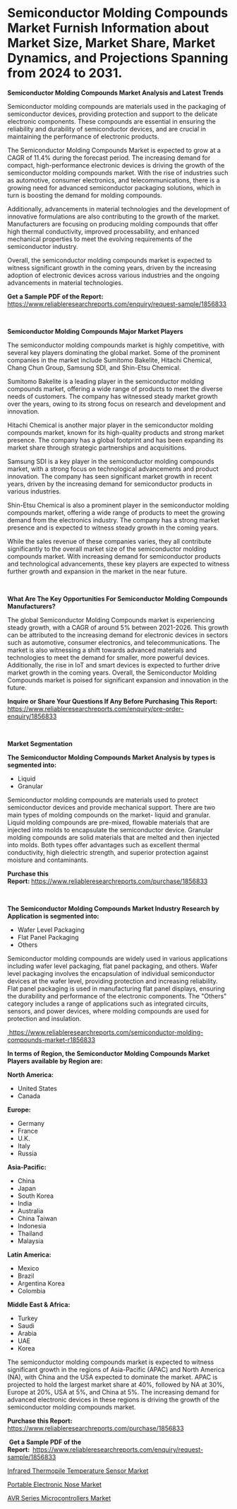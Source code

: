 <p><h1>Semiconductor Molding Compounds Market Furnish Information about Market Size, Market Share, Market Dynamics, and Projections Spanning from 2024 to 2031.</h1></p><p><strong>Semiconductor Molding Compounds Market Analysis and Latest Trends</strong></p>
<p><p>Semiconductor molding compounds are materials used in the packaging of semiconductor devices, providing protection and support to the delicate electronic components. These compounds are essential in ensuring the reliability and durability of semiconductor devices, and are crucial in maintaining the performance of electronic products.</p><p>The Semiconductor Molding Compounds Market is expected to grow at a CAGR of 11.4% during the forecast period. The increasing demand for compact, high-performance electronic devices is driving the growth of the semiconductor molding compounds market. With the rise of industries such as automotive, consumer electronics, and telecommunications, there is a growing need for advanced semiconductor packaging solutions, which in turn is boosting the demand for molding compounds.</p><p>Additionally, advancements in material technologies and the development of innovative formulations are also contributing to the growth of the market. Manufacturers are focusing on producing molding compounds that offer high thermal conductivity, improved processability, and enhanced mechanical properties to meet the evolving requirements of the semiconductor industry.</p><p>Overall, the semiconductor molding compounds market is expected to witness significant growth in the coming years, driven by the increasing adoption of electronic devices across various industries and the ongoing advancements in material technologies.</p></p>
<p><strong>Get a Sample PDF of the Report:&nbsp;</strong> <a href="https://www.reliableresearchreports.com/enquiry/request-sample/1856833">https://www.reliableresearchreports.com/enquiry/request-sample/1856833</a></p>
<p>&nbsp;</p>
<p><strong>Semiconductor Molding Compounds Major Market Players</strong></p>
<p><p>The semiconductor molding compounds market is highly competitive, with several key players dominating the global market. Some of the prominent companies in the market include Sumitomo Bakelite, Hitachi Chemical, Chang Chun Group, Samsung SDI, and Shin-Etsu Chemical.</p><p>Sumitomo Bakelite is a leading player in the semiconductor molding compounds market, offering a wide range of products to meet the diverse needs of customers. The company has witnessed steady market growth over the years, owing to its strong focus on research and development and innovation.</p><p>Hitachi Chemical is another major player in the semiconductor molding compounds market, known for its high-quality products and strong market presence. The company has a global footprint and has been expanding its market share through strategic partnerships and acquisitions.</p><p>Samsung SDI is a key player in the semiconductor molding compounds market, with a strong focus on technological advancements and product innovation. The company has seen significant market growth in recent years, driven by the increasing demand for semiconductor products in various industries.</p><p>Shin-Etsu Chemical is also a prominent player in the semiconductor molding compounds market, offering a wide range of products to meet the growing demand from the electronics industry. The company has a strong market presence and is expected to witness steady growth in the coming years.</p><p>While the sales revenue of these companies varies, they all contribute significantly to the overall market size of the semiconductor molding compounds market. With increasing demand for semiconductor products and technological advancements, these key players are expected to witness further growth and expansion in the market in the near future.</p></p>
<p>&nbsp;</p>
<p><strong>What Are The Key Opportunities For Semiconductor Molding Compounds Manufacturers?</strong></p>
<p><p>The global Semiconductor Molding Compounds market is experiencing steady growth, with a CAGR of around 5% between 2021-2026. This growth can be attributed to the increasing demand for electronic devices in sectors such as automotive, consumer electronics, and telecommunications. The market is also witnessing a shift towards advanced materials and technologies to meet the demand for smaller, more powerful devices. Additionally, the rise in IoT and smart devices is expected to further drive market growth in the coming years. Overall, the Semiconductor Molding Compounds market is poised for significant expansion and innovation in the future.</p></p>
<p><strong>Inquire or Share Your Questions If Any Before Purchasing This Report:</strong> <a href="https://www.reliableresearchreports.com/enquiry/pre-order-enquiry/1856833">https://www.reliableresearchreports.com/enquiry/pre-order-enquiry/1856833</a></p>
<p>&nbsp;</p>
<p><strong>Market Segmentation</strong></p>
<p><strong>The Semiconductor Molding Compounds Market Analysis by types is segmented into:</strong></p>
<p><ul><li>Liquid</li><li>Granular</li></ul></p>
<p><p>Semiconductor molding compounds are materials used to protect semiconductor devices and provide mechanical support. There are two main types of molding compounds on the market- liquid and granular. Liquid molding compounds are pre-mixed, flowable materials that are injected into molds to encapsulate the semiconductor device. Granular molding compounds are solid materials that are melted and then injected into molds. Both types offer advantages such as excellent thermal conductivity, high dielectric strength, and superior protection against moisture and contaminants.</p></p>
<p><strong>Purchase this Report:&nbsp;</strong><a href="https://www.reliableresearchreports.com/purchase/1856833">https://www.reliableresearchreports.com/purchase/1856833</a></p>
<p>&nbsp;</p>
<p><strong>The Semiconductor Molding Compounds Market Industry Research by Application is segmented into:</strong></p>
<p><ul><li>Wafer Level Packaging</li><li>Flat Panel Packaging</li><li>Others</li></ul></p>
<p><p>Semiconductor molding compounds are widely used in various applications including wafer level packaging, flat panel packaging, and others. Wafer level packaging involves the encapsulation of individual semiconductor devices at the wafer level, providing protection and increasing reliability. Flat panel packaging is used in manufacturing flat panel displays, ensuring the durability and performance of the electronic components. The "Others" category includes a range of applications such as integrated circuits, sensors, and power devices, where molding compounds are used for protection and insulation.</p></p>
<p><a href="https://www.reliableresearchreports.com/semiconductor-molding-compounds-market-r1856833">&nbsp;https://www.reliableresearchreports.com/semiconductor-molding-compounds-market-r1856833</a></p>
<p><strong>In terms of Region, the Semiconductor Molding Compounds Market Players available by Region are:</strong></p>
<p>
    <p> <strong> North America: </strong>
        <ul>
            <li>United States</li>
            <li>Canada</li>
        </ul>
        </p> 
    <p> <strong> Europe: </strong>
        <ul>
            <li>Germany</li>
            <li>France</li>
            <li>U.K.</li>
            <li>Italy</li>
            <li>Russia</li>
        </ul>
        </p> 
    <p> <strong> Asia-Pacific: </strong>
        <ul>
            <li>China</li>
            <li>Japan</li>
            <li>South Korea</li>
            <li>India</li>
            <li>Australia</li>
            <li>China Taiwan</li>
            <li>Indonesia</li>
            <li>Thailand</li>
            <li>Malaysia</li>
        </ul>
        </p> 
    <p> <strong> Latin America: </strong>
        <ul>
            <li>Mexico</li>
            <li>Brazil</li>
            <li>Argentina Korea</li>
            <li>Colombia</li>
        </ul>
        </p> 
    <p> <strong> Middle East & Africa: </strong>
        <ul>
            <li>Turkey</li>
            <li>Saudi</li>
            <li>Arabia</li>
            <li>UAE</li>
            <li>Korea</li>
        </ul>
    </p>
    </p>
<p><p>The semiconductor molding compounds market is expected to witness significant growth in the regions of Asia-Pacific (APAC) and North America (NA), with China and the USA expected to dominate the market. APAC is projected to hold the largest market share at 40%, followed by NA at 30%, Europe at 20%, USA at 5%, and China at 5%. The increasing demand for advanced electronic devices in these regions is driving the growth of the semiconductor molding compounds market.</p></p>
<p><strong>Purchase this Report: </strong><a href="https://www.reliableresearchreports.com/purchase/1856833">https://www.reliableresearchreports.com/purchase/1856833</a></p>
<p>&nbsp;<strong>Get a Sample PDF of the Report:&nbsp;&nbsp;</strong><a href="https://www.reliableresearchreports.com/enquiry/request-sample/1856833">https://www.reliableresearchreports.com/enquiry/request-sample/1856833</a></p>
<p><strong></strong></p>
<p><p><a href="https://www.linkedin.com/pulse/infrared-thermopile-temperature-sensor-market-exploring-dce3f">Infrared Thermopile Temperature Sensor Market</a></p><p><a href="https://www.linkedin.com/pulse/portable-electronic-nose-market-furnishes-information-share-xq4lf">Portable Electronic Nose Market</a></p><p><a href="https://www.linkedin.com/pulse/avr-series-microcontrollers-market-insights-cagr-trends-i8hwf">AVR Series Microcontrollers Market</a></p></p>